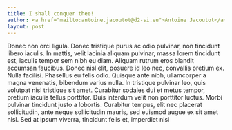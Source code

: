 ```yaml
---
title: I shall conquer thee!
author: <a href="mailto:antoine.jacoutot@d2-si.eu">Antoine Jacoutot</a>
layout: post
---
```


Donec non orci ligula. Donec tristique purus ac odio pulvinar, non tincidunt
libero iaculis. In mattis, velit lacinia aliquam pulvinar, massa lorem tincidunt
est, iaculis tempor sem nibh eu diam. Aliquam rutrum eros blandit accumsan
faucibus. Donec nisl elit, posuere id leo nec, convallis pretium ex. Nulla
facilisi. Phasellus eu felis odio. Quisque ante nibh, ullamcorper a magna
venenatis, bibendum varius nulla. In tristique pulvinar leo, quis volutpat nisl
tristique sit amet. Curabitur sodales dui et metus tempor, pretium iaculis
tellus porttitor. Duis interdum velit non porttitor luctus. Morbi pulvinar
tincidunt justo a lobortis. Curabitur tempus, elit nec placerat sollicitudin,
ante neque sollicitudin mauris, sed euismod augue ex sit amet nisl. Sed at ipsum
viverra, tincidunt felis et, imperdiet nisi
